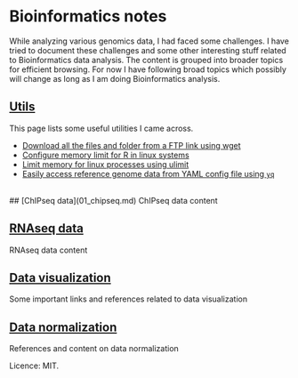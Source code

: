 # Bioinformatics notes

While analyzing various genomics data, I had faced some challenges. I have tried to document these challenges and some other interesting stuff related to Bioinformatics data analysis. The content is grouped into broader topics for efficient browsing. For now I have following broad topics which possibly will change as long as I am doing Bioinformatics analysis. 

## [Utils](00_utils.md)
This page lists some useful utilities I came across.
- [Download all the files and folder from a FTP link using wget](data/utils/01-ftp_wget_whole_dir.md)
- [Configure memory limit for R in linux systems](data/utils/02-R_memory_limit.md)
- [Limit memory for linux processes using ulimit](data/utils/03-memory_limit.md)
- [Easily access reference genome data from YAML config file using `yq`](data/utils/04-yq_yaml_parse.md)
<br>
## [ChIPseq data](01_chipseq.md)
ChIPseq data content

## [RNAseq data](02_rnaseq.md)
RNAseq data content

## [Data visualization](03_data_viz.md)
Some important links and references related to data visualization

## [Data normalization](04_data_norm.md)
References and content on data normalization


Licence: MIT.